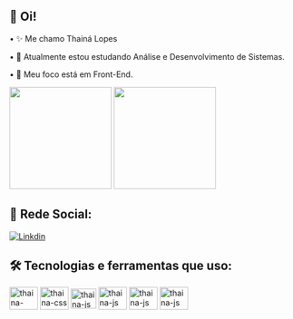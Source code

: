 ## 🖖 Oi! 

• ✨ Me chamo Thainá Lopes

• 📖 Atualmente estou estudando Análise e Desenvolvimento de Sistemas.

• 🌱 Meu foco está em Front-End.

<div>
 <img height="180em" src="https://github-readme-stats.vercel.app/api?username=thaina-lopes&show_icons=true&theme=tokyonight"/>
 <img height="180em" src="https://github-readme-stats.vercel.app/api/top-langs/?username=thaina-lopes&layout=compact&theme=tokyonight"/>
</div>

## 🔗 Rede Social:

[![Linkdin](https://img.shields.io/badge/LinkedIn-0077B5?style=for-the-badge&logo=linkedin&logoColor=white)](https://www.linkedin.com/in/thaina-lops/)

## 🛠️ Tecnologias e ferramentas que uso:

<div>
  <img align="center" alt="thaina-html" height="40" width="50" src="https://cdn.jsdelivr.net/gh/devicons/devicon/icons/html5/html5-plain-wordmark.svg"/>
  <img align="center" alt="thaina-css" height="40" width="50" src="https://cdn.jsdelivr.net/gh/devicons/devicon/icons/css3/css3-plain-wordmark.svg"/>
  <img align="center" alt="thaina-js" height="35" width="45" src="https://cdn.jsdelivr.net/gh/devicons/devicon/icons/javascript/javascript-plain.svg"/>
  <img align="center" alt="thaina-js" height="40" width="50" src="https://cdn.jsdelivr.net/gh/devicons/devicon@latest/icons/react/react-original.svg"/>
  <img align="center" alt="thaina-js" height="40" width="50" src="https://cdn.jsdelivr.net/gh/devicons/devicon@latest/icons/git/git-plain.svg" />
  <img align="center" alt="thaina-js" height="40" width="50" src="https://cdn.jsdelivr.net/gh/devicons/devicon@latest/icons/jest/jest-plain.svg" />           
</div>
        
